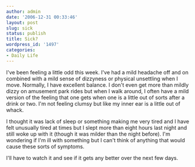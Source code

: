```yaml
---
author: admin
date: '2006-12-31 00:33:46'
layout: post
slug: sick
status: publish
title: Sick?
wordpress_id: '1497'
categories:
- Daily Life
---
```

I've been feeling a little odd this week. I've had a mild headache off and on combined with a mild sense of dizzyness or physical unsettling when I move. Normally, I have excellent balance. I don't even get more than mildly dizzy on amusement park rides but when I walk around, I often have a mild version of the feeling that one gets when one is a little out of sorts after a drink or two. I'm not feeling clumsy but like my inner ear is a little out of whack.

I thought it was lack of sleep or something making me very tired and I have felt unusually tired at times but I slept more than eight hours last night and still woke up with it (though it was milder than the night before). I'm wondering if I'm ill with something but I can't think of anything that would cause these sorts of symptoms.

I'll have to watch it and see if it gets any better over the next few days.
